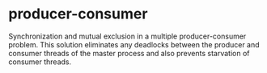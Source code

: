 # producer-consumer
Synchronization and mutual exclusion in a multiple producer-consumer problem.
This solution eliminates any deadlocks between the producer and consumer threads of the master process and also prevents starvation of consumer threads. 
